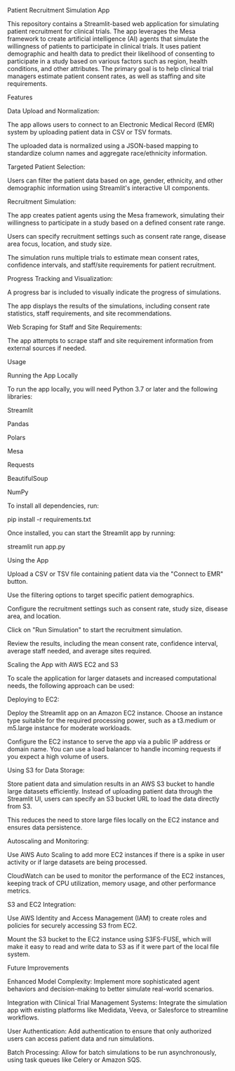 Patient Recruitment Simulation App

This repository contains a Streamlit-based web application for simulating patient recruitment for clinical trials. The app leverages the Mesa framework to create artificial intelligence (AI) agents that simulate the willingness of patients to participate in clinical trials. It uses patient demographic and health data to predict their likelihood of consenting to participate in a study based on various factors such as region, health conditions, and other attributes. The primary goal is to help clinical trial managers estimate patient consent rates, as well as staffing and site requirements.

Features

Data Upload and Normalization:

The app allows users to connect to an Electronic Medical Record (EMR) system by uploading patient data in CSV or TSV formats.

The uploaded data is normalized using a JSON-based mapping to standardize column names and aggregate race/ethnicity information.

Targeted Patient Selection:

Users can filter the patient data based on age, gender, ethnicity, and other demographic information using Streamlit's interactive UI components.

Recruitment Simulation:

The app creates patient agents using the Mesa framework, simulating their willingness to participate in a study based on a defined consent rate range.

Users can specify recruitment settings such as consent rate range, disease area focus, location, and study size.

The simulation runs multiple trials to estimate mean consent rates, confidence intervals, and staff/site requirements for patient recruitment.

Progress Tracking and Visualization:

A progress bar is included to visually indicate the progress of simulations.

The app displays the results of the simulations, including consent rate statistics, staff requirements, and site recommendations.

Web Scraping for Staff and Site Requirements:

The app attempts to scrape staff and site requirement information from external sources if needed.

Usage

Running the App Locally

To run the app locally, you will need Python 3.7 or later and the following libraries:

Streamlit

Pandas

Polars

Mesa

Requests

BeautifulSoup

NumPy

To install all dependencies, run:

pip install -r requirements.txt

Once installed, you can start the Streamlit app by running:

streamlit run app.py

Using the App

Upload a CSV or TSV file containing patient data via the "Connect to EMR" button.

Use the filtering options to target specific patient demographics.

Configure the recruitment settings such as consent rate, study size, disease area, and location.

Click on "Run Simulation" to start the recruitment simulation.

Review the results, including the mean consent rate, confidence interval, average staff needed, and average sites required.

Scaling the App with AWS EC2 and S3

To scale the application for larger datasets and increased computational needs, the following approach can be used:

Deploying to EC2:

Deploy the Streamlit app on an Amazon EC2 instance. Choose an instance type suitable for the required processing power, such as a t3.medium or m5.large instance for moderate workloads.

Configure the EC2 instance to serve the app via a public IP address or domain name. You can use a load balancer to handle incoming requests if you expect a high volume of users.

Using S3 for Data Storage:

Store patient data and simulation results in an AWS S3 bucket to handle large datasets efficiently. Instead of uploading patient data through the Streamlit UI, users can specify an S3 bucket URL to load the data directly from S3.

This reduces the need to store large files locally on the EC2 instance and ensures data persistence.

Autoscaling and Monitoring:

Use AWS Auto Scaling to add more EC2 instances if there is a spike in user activity or if large datasets are being processed.

CloudWatch can be used to monitor the performance of the EC2 instances, keeping track of CPU utilization, memory usage, and other performance metrics.

S3 and EC2 Integration:

Use AWS Identity and Access Management (IAM) to create roles and policies for securely accessing S3 from EC2.

Mount the S3 bucket to the EC2 instance using S3FS-FUSE, which will make it easy to read and write data to S3 as if it were part of the local file system.

Future Improvements

Enhanced Model Complexity: Implement more sophisticated agent behaviors and decision-making to better simulate real-world scenarios.

Integration with Clinical Trial Management Systems: Integrate the simulation app with existing platforms like Medidata, Veeva, or Salesforce to streamline workflows.

User Authentication: Add authentication to ensure that only authorized users can access patient data and run simulations.

Batch Processing: Allow for batch simulations to be run asynchronously, using task queues like Celery or Amazon SQS.
